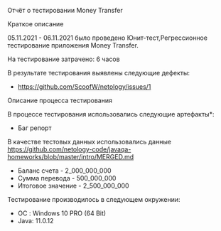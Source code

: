 Отчёт о тестировании Money Transfer

Краткое описание

05.11.2021 - 06.11.2021 было проведено Юнит-тест,Регрессионное тестирование приложения Money Transfer.

На тестирование затрачено: 6 часов

В результате тестирования выявлены следующие дефекты:
* https://github.com/ScoofW/netology/issues/1

Описание процесса тестирования

В процессе тестирования использовались следующие артефакты*:
* Баг репорт

В качестве тестовых данных использовались данные https://github.com/netology-code/javaqa-homeworks/blob/master/intro/MERGED.md
* Баланс счета - 2_000_000_000
* Сумма перевода - 500_000_000
* Итоговое значение - 2_500_000_000

Тестирование производилось в следующем окружении:
* ОС : Windows 10 PRO (64 Bit)
* Java: 11.0.12


